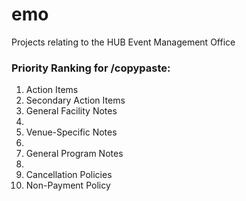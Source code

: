 # emo
Projects relating to the HUB Event Management Office

### Priority Ranking for /copypaste:

1. Action Items
2. Secondary Action Items
3. General Facility Notes
4. 
5. Venue-Specific Notes
6. 
7. General Program Notes
8. 
9. Cancellation Policies
10. Non-Payment Policy